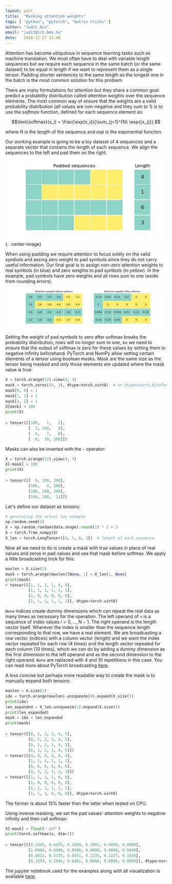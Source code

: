 ```yaml
---
layout: post
title:  "Masking attention weights"
tags: [ "python", "pytorch", "matrix tricks" ]
author: "Judit Ács"
email: "judit@sch.bme.hu"
date:   2018-12-27 11:40
---
```


Attention has become ubiquitous in sequence learning tasks such as machine
translation. We most often have to deal with variable length sequences but we
require each sequence in the same batch (or the same dataset) to be equal in
length if we want to represent them as a single tensor. Padding shorter
sentences to the same length as the longest one in the batch is the most common
solution for this problem.

There are many formulations for attention but they share a common goal: predict
a probability distribution called _attention weights_ over the sequence
elements. The most common way of ensure that the weights are a valid
probability distribution (all values are non-negative and they sum to 1) is to
use the _softmax_ function, defined for each sequence element as:

$$\text{softmax}(x_i) = \frac{\exp(x_i)}{\sum_{j=1}^{N} \exp{(x_j)}},$$

where $N$ is the length of the sequence and $exp$ is the exponential function.

Our working example is going to be a toy dataset of 4 sequences and a separate
vector that contains the length of each sequence. We align the sequences to the
left and pad them on the right.

![padded](/assets/padded_sequence.png){: .center-image}

When using padding we require attention to focus solely on the valid symbols
and assing zero weight to pad symbols since they do not carry useful information.
Our final goal is to assign non-zero attention weights to real symbols (in blue)
and zero weights to pad symbols (in yellow). In the example, pad symbols have
zero weights and all rows sum to one (aside from rounding errors).

![before_after](/assets/softmax_before_after.png)

Setting the weight of pad symbols to zero after softmax breaks the probability
distribution, rows will no longer sum to one, so we need to ensure that the
output of softmax is zero for these values by setting them to negative infinity
beforehand. PyTorch and NumPy allow setting certain elements of a tensor using
boolean masks. Mask are the same size as the tensor being masked and only those
elements are updated where the mask value is true:

```python
X = torch.arange(12).view(4, 3)
mask = torch.zeros((4, 3), dtype=torch.uint8)  # or dtype=torch.ByteTensor
mask[0, 0] = 1
mask[1, 1] = 1
mask[3, 2] = 1
X[mask] = 100
print(X)

> tensor([[100,   1,   2],
          [  3, 100,   5],
          [  6,   7,   8],
          [  9,  10, 100]])

```

Masks can also be inverted with the `~` operator:

```python
X = torch.arange(12).view(4, 3)
X[~mask] = 100
print(X)

> tensor([[  0, 100, 100],
          [100,   4, 100],
          [100, 100, 100],
          [100, 100,  11]])
```

Let's define our dataset as tensors:

```python
# generating the actual toy example
np.random.seed(1)
X = np.random.random(data.shape).round(1) * 2 + 3
X = torch.from_numpy(X)
X_len = torch.LongTensor([4, 1, 6, 3])  # length of each sequence
```

Now all we need to do is create a mask with true values in place of real values
and zeros in pad values and use that mask before softmax. We apply a little
broadcasting trick for this:

```python
maxlen = X.size(1)
mask = torch.arange(maxlen)[None, :] < X_len[:, None]
print(mask)
> tensor([[1, 1, 1, 1, 0, 0],
          [1, 1, 1, 1, 1, 1],
          [1, 0, 0, 0, 0, 0],
          [1, 1, 1, 1, 1, 1]], dtype=torch.uint8)
```

`None` indices create dummy dimensions which can repeat the real data as many
times as necessary for the operation. The left operand of `<` is a sequence of
index values $i=0, \dots , N-1$. The right operand is the length vector itself.
Wherever the index is smaller than the sequence length corresponding to that
row, we have a real element. We are broadcasting a row vector (indices) with a
column vector (length) and we want the index vector repeated for each row (4
times) and the length vector repeated for each column (10 times), which we can
do by adding a dummy dimension as the first dimension to the left operand and
as the second dimension to the right operand. `None` are replaced with 4 and 10
repetitions in this case. You can read more about PyTorch broadcasting
[here](https://pytorch.org/docs/stable/notes/broadcasting.html).

A less concise but perhaps more readable way to create the mask is to manually
expand both tensors:

```python
maxlen = X.size(1)
idx = torch.arange(maxlen).unsqueeze(0).expand(X.size())
print(idx)
len_expanded = X_len.unsqueeze(1).expand(X.size())
print(len_expanded)
mask = idx < len_expanded
print(mask)

> tensor([[0, 1, 2, 3, 4, 5],
          [0, 1, 2, 3, 4, 5],
          [0, 1, 2, 3, 4, 5],
          [0, 1, 2, 3, 4, 5]])
> tensor([[4, 4, 4, 4, 4, 4],
          [1, 1, 1, 1, 1, 1],
          [6, 6, 6, 6, 6, 6],
          [3, 3, 3, 3, 3, 3]])
> tensor([[1, 1, 1, 1, 0, 0],
          [1, 0, 0, 0, 0, 0],
          [1, 1, 1, 1, 1, 1],
          [1, 1, 1, 0, 0, 0]], dtype=torch.uint8)
```

The former is about 15% faster than the latter when tested on CPU.

Using inverse masking, we set the pad values' attention weights to negative
infinity and then call softmax:

```python
X[~mask] = float('-inf')
print(torch.softmax(x, dim=1))

> tensor([[0.2445, 0.4455, 0.1099, 0.2002, 0.0000, 0.0000],
          [1.0000, 0.0000, 0.0000, 0.0000, 0.0000, 0.0000],
          [0.0822, 0.3335, 0.0551, 0.2235, 0.1227, 0.1830],
          [0.1593, 0.1946, 0.6461, 0.0000, 0.0000, 0.0000]], dtype=torch.float64)
```

The jupyter notebook used for the examples along with all visualization is
available
[here](https://github.com/juditacs/snippets/blob/master/deep_learning/masked_softmax.ipynb).


